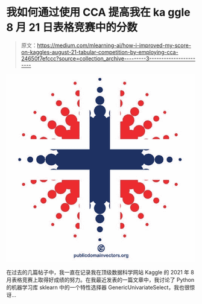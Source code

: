 # 我如何通过使用 CCA 提高我在 ka ggle 8 月 21 日表格竞赛中的分数

> 原文：<https://medium.com/mlearning-ai/how-i-improved-my-score-on-kaggles-august-21-tabular-competition-by-employing-cca-24650f7efccc?source=collection_archive---------3----------------------->

![](img/401edf025a54c80c49b765e6c91c2a34.png)

在过去的几篇帖子中，我一直在记录我在顶级数据科学网站 Kaggle 的 2021 年 8 月表格竞赛上取得好成绩的努力。在我最近发表的一篇文章中，我讨论了 Python 的机器学习库 sklearn 中的一个特性选择器 GenericUnivariateSelect，我也很惊讶…